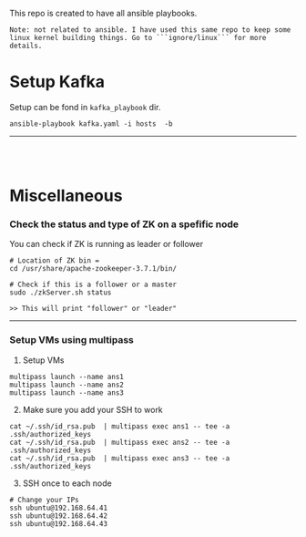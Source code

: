 This repo is created to have all ansible playbooks.

```
Note: not related to ansible. I have used this same repo to keep some linux kernel building things. Go to ```ignore/linux``` for more details.
```

# Setup Kafka
Setup can be fond in ```kafka_playbook``` dir.

```shell
ansible-playbook kafka.yaml -i hosts  -b
```

---
<br><br>

# Miscellaneous
### Check the status and type of ZK on a spefific node
You can check if ZK is running as leader or follower

```shell
# Location of ZK bin = 
cd /usr/share/apache-zookeeper-3.7.1/bin/

# Check if this is a follower or a master
sudo ./zkServer.sh status

>> This will print "follower" or "leader"
```
---

### Setup VMs using multipass
1. Setup VMs
```shell
multipass launch --name ans1
multipass launch --name ans2
multipass launch --name ans3
```
2. Make sure you add your SSH to work 
```ssh
cat ~/.ssh/id_rsa.pub  | multipass exec ans1 -- tee -a .ssh/authorized_keys
cat ~/.ssh/id_rsa.pub  | multipass exec ans2 -- tee -a .ssh/authorized_keys
cat ~/.ssh/id_rsa.pub  | multipass exec ans3 -- tee -a .ssh/authorized_keys
```
3. SSH once to each node
```shell
# Change your IPs
ssh ubuntu@192.168.64.41
ssh ubuntu@192.168.64.42
ssh ubuntu@192.168.64.43
```
